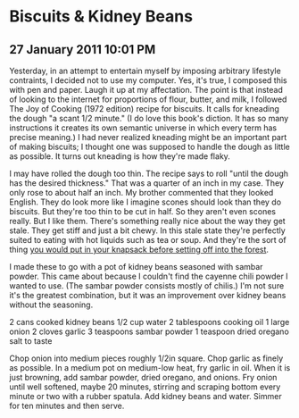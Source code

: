# Biscuits & Kidney Beans
## 27 January 2011 10:01 PM

Yesterday, in an attempt to entertain myself by imposing arbitrary lifestyle contraints, I decided not to use my computer. Yes, it's true, I composed this with pen and paper. Laugh it up at my affectation. The point is that instead of looking to the internet for proportions of flour, butter, and milk, I followed The Joy of Cooking (1972 edition) recipe for biscuits. It calls for kneading the dough "a scant 1/2 minute." (I do love this book's diction. It has so many instructions it creates its own semantic universe in which every term has precise meaning.) I had never realized kneading might be an important part of making biscuits; I thought one was supposed to handle the dough as little as possible. It turns out kneading is how they're made flaky.







I may have rolled the dough too thin. The recipe says to roll "until the dough has the desired thickness." That was a quarter of an inch in my case. They only rose to about half an inch. My brother commented that they looked English. They do look more like I imagine scones should look than they do biscuits. But they're too thin to be cut in half. So they aren't even scones really. But I like them. There's something really nice about the way they get stale. They get stiff and just a bit chewy. In this stale state they're perfectly suited to eating with hot liquids such as tea or soup. And they're the sort of thing [you would put in your knapsack before setting off into the forest][1].




I made these to go with a pot of kidney beans seasoned with sambar powder. This came about because I couldn't find the cayenne chili powder I wanted to use. (The sambar powder consists mostly of chilis.) I'm not sure it's the greatest combination, but it was an improvement over kidney beans without the seasoning.



2 cans cooked kidney beans
1/2 cup water
2 tablespoons cooking oil
1 large onion
2 cloves garlic
3 teaspoons sambar powder
1 teaspoon dried oregano
salt to taste

Chop onion into medium pieces roughly 1/2in square. Chop garlic as finely as possible. In a medium pot on medium-low heat, fry garlic in oil. When it is just browning, add sambar powder, dried oregano, and onions. Fry onion until well softened, maybe 20 minutes, stirring and scraping bottom every minute or two with a rubber spatula. Add kidney beans and water. Simmer for ten minutes and then serve.

   [1]: http://sometimestheycook.blogspot.com/2011/01/corn-dodgers-lembas.html
